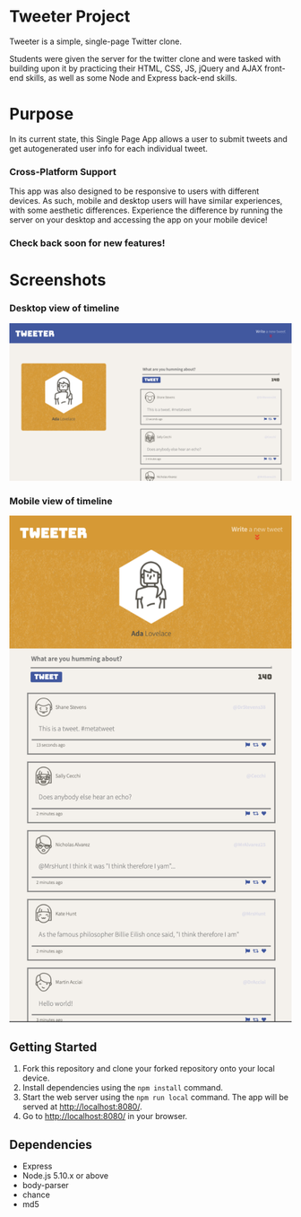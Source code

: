 # Tweeter Project

Tweeter is a simple, single-page Twitter clone.

Students were given the server for the twitter clone and were tasked with building upon it by practicing their HTML, CSS, JS, jQuery and AJAX front-end skills, as well as some Node and Express back-end skills.

# Purpose

In its current state, this Single Page App allows a user to submit tweets and get autogenerated user info for each individual tweet.

### Cross-Platform Support
This app was also designed to be responsive to users with different devices. As such, mobile and desktop users will have similar experiences, with some aesthetic differences. Experience the difference by running the server on your desktop and accessing the app on your mobile device!

### Check back soon for new features!

# Screenshots
### Desktop view of timeline
!["Screenshot of main page with example tweets: Desktop view"](https://github.com/ocnerol/tweeter/blob/main/docs/desktop-example.png?raw=true)

### Mobile view of timeline
!["Screenshot of main page with example tweets: Mobile view"](https://github.com/ocnerol/tweeter/blob/main/docs/mobile-phone-example.png?raw=true)

## Getting Started

1. Fork this repository and clone your forked repository onto your local device.
2. Install dependencies using the `npm install` command.
3. Start the web server using the `npm run local` command. The app will be served at <http://localhost:8080/>.
5. Go to <http://localhost:8080/> in your browser.

## Dependencies

- Express
- Node.js 5.10.x or above
- body-parser
- chance
- md5
